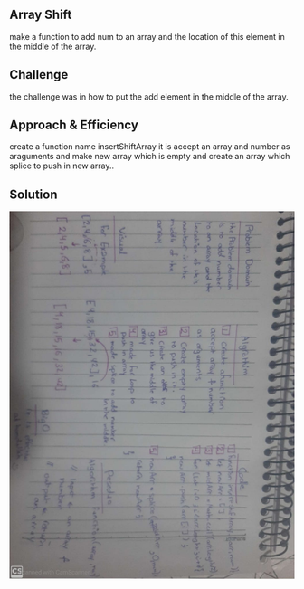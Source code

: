 ## Array Shift
make a function to add num to an array and the location of this element in the middle of the array.
## Challenge
the challenge was in how to put the add element in the middle of the array.

## Approach & Efficiency
create a function name insertShiftArray it is accept an array and number as araguments and make new array which is empty and create an array which splice to push in new array..

## Solution
![Solution](/assets/array-shift.jpeg)